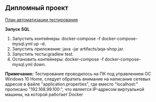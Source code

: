 ## Дипломный проект
[План автоматизации тестирования](https://github.com/OlgaTyupina/Diplom-aqa/blob/master/Plan.md)


**Запуск SQL**
1. Запустить контейнеры: docker-compose -f docker-compose-mysql.yml up –d.
2. Запустить приложение: java -jar artifacts/aqa-shop.jar.
3. Запустить тесты:gradlew test.
4. Остановить контейнеры: docker-compose -f docker-compose-mysql.yml down.

**Примечание:**
Тестирование проводилось на ПК под управлением ОС Windows 10 Home, следует обратить внимание на написание сетевых адресов в файле "application.properties", где вместо "localhost:" прописано "192.168.99.100:", что является IP-адресом виртуальной машины, на которой работает Docker
